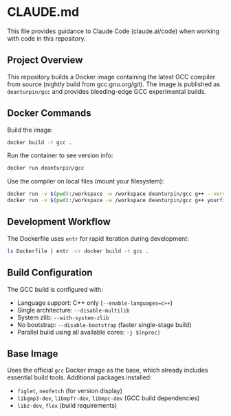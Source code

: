 # CLAUDE.md

This file provides guidance to Claude Code (claude.ai/code) when working with code in this repository.

## Project Overview

This repository builds a Docker image containing the latest GCC compiler from source (nightly build from gcc.gnu.org/git). The image is published as `deanturpin/gcc` and provides bleeding-edge GCC experimental builds.

## Docker Commands

Build the image:
```bash
docker build -t gcc .
```

Run the container to see version info:
```bash
docker run deanturpin/gcc
```

Use the compiler on local files (mount your filesystem):
```bash
docker run -v $(pwd):/workspace -w /workspace deanturpin/gcc g++ --version
docker run -v $(pwd):/workspace -w /workspace deanturpin/gcc g++ yourfile.cpp -o yourfile
```

## Development Workflow

The Dockerfile uses `entr` for rapid iteration during development:
```bash
ls Dockerfile | entr -cr docker build -t gcc .
```

## Build Configuration

The GCC build is configured with:
- Language support: C++ only (`--enable-languages=c++`)
- Single architecture: `--disable-multilib`
- System zlib: `--with-system-zlib`
- No bootstrap: `--disable-bootstrap` (faster single-stage build)
- Parallel build using all available cores: `-j $(nproc)`

## Base Image

Uses the official `gcc` Docker image as the base, which already includes essential build tools. Additional packages installed:
- `figlet`, `neofetch` (for version display)
- `libgmp3-dev`, `libmpfr-dev`, `libmpc-dev` (GCC build dependencies)
- `libz-dev`, `flex` (build requirements)
